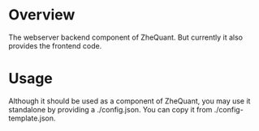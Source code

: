 # Overview
The webserver backend component of ZheQuant. But currently it also provides the frontend code.

# Usage
Although it should be used as a component of ZheQuant, you may use it standalone by providing a ./config.json. You can copy it from ./config-template.json.

